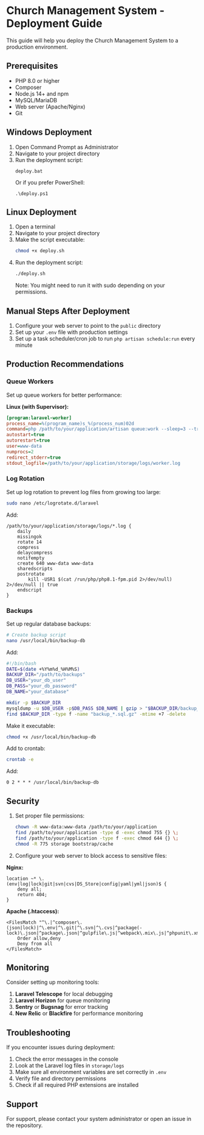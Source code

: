 # Church Management System - Deployment Guide

This guide will help you deploy the Church Management System to a production environment.

## Prerequisites

- PHP 8.0 or higher
- Composer
- Node.js 14+ and npm
- MySQL/MariaDB
- Web server (Apache/Nginx)
- Git

## Windows Deployment

1. Open Command Prompt as Administrator
2. Navigate to your project directory
3. Run the deployment script:
   ```
   deploy.bat
   ```
   Or if you prefer PowerShell:
   ```
   .\deploy.ps1
   ```

## Linux Deployment

1. Open a terminal
2. Navigate to your project directory
3. Make the script executable:
   ```bash
   chmod +x deploy.sh
   ```
4. Run the deployment script:
   ```bash
   ./deploy.sh
   ```
   Note: You might need to run it with sudo depending on your permissions.

## Manual Steps After Deployment

1. Configure your web server to point to the `public` directory
2. Set up your `.env` file with production settings
3. Set up a task scheduler/cron job to run `php artisan schedule:run` every minute

## Production Recommendations

### Queue Workers
Set up queue workers for better performance:

**Linux (with Supervisor):**
```ini
[program:laravel-worker]
process_name=%(program_name)s_%(process_num)02d
command=php /path/to/your/application/artisan queue:work --sleep=3 --tries=3
autostart=true
autorestart=true
user=www-data
numprocs=2
redirect_stderr=true
stdout_logfile=/path/to/your/application/storage/logs/worker.log
```

### Log Rotation
Set up log rotation to prevent log files from growing too large:

```bash
sudo nano /etc/logrotate.d/laravel
```

Add:
```
/path/to/your/application/storage/logs/*.log {
    daily
    missingok
    rotate 14
    compress
    delaycompress
    notifempty
    create 640 www-data www-data
    sharedscripts
    postrotate
        kill -USR1 $(cat /run/php/php8.1-fpm.pid 2>/dev/null) 2>/dev/null || true
    endscript
}
```

### Backups
Set up regular database backups:

```bash
# Create backup script
nano /usr/local/bin/backup-db
```

Add:
```bash
#!/bin/bash
DATE=$(date +%Y%m%d_%H%M%S)
BACKUP_DIR="/path/to/backups"
DB_USER="your_db_user"
DB_PASS="your_db_password"
DB_NAME="your_database"

mkdir -p $BACKUP_DIR
mysqldump -u $DB_USER -p$DB_PASS $DB_NAME | gzip > "$BACKUP_DIR/backup_$DATE.sql.gz"
find $BACKUP_DIR -type f -name "backup_*.sql.gz" -mtime +7 -delete
```

Make it executable:
```bash
chmod +x /usr/local/bin/backup-db
```

Add to crontab:
```bash
crontab -e
```

Add:
```
0 2 * * * /usr/local/bin/backup-db
```

## Security

1. Set proper file permissions:
   ```bash
   chown -R www-data:www-data /path/to/your/application
   find /path/to/your/application -type d -exec chmod 755 {} \;
   find /path/to/your/application -type f -exec chmod 644 {} \;
   chmod -R 775 storage bootstrap/cache
   ```

2. Configure your web server to block access to sensitive files:

**Nginx:**
```nginx
location ~* \.(env|log|lock|git|svn|cvs|DS_Store|config|yaml|yml|json)$ {
    deny all;
    return 404;
}
```

**Apache (.htaccess):**
```
<FilesMatch "^\.|^composer\.(json|lock)|^\.env|^\.git|^\.svn|^\.cvs|^package(-lock)\.json|^package\.json|^gulpfile\.js|^webpack\.mix\.js|^phpunit\.xml$|^_ide_helper\.php$|^.+_migration\.php$|^composer\.phar$|^Procfile$|^Procfile\.dev$">
    Order allow,deny
    Deny from all
</FilesMatch>
```

## Monitoring

Consider setting up monitoring tools:

1. **Laravel Telescope** for local debugging
2. **Laravel Horizon** for queue monitoring
3. **Sentry** or **Bugsnag** for error tracking
4. **New Relic** or **Blackfire** for performance monitoring

## Troubleshooting

If you encounter issues during deployment:

1. Check the error messages in the console
2. Look at the Laravel log files in `storage/logs`
3. Make sure all environment variables are set correctly in `.env`
4. Verify file and directory permissions
5. Check if all required PHP extensions are installed

## Support

For support, please contact your system administrator or open an issue in the repository.
